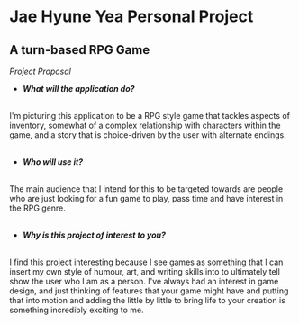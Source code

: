 # Jae Hyune Yea Personal Project

## A turn-based RPG Game

*Project Proposal*
- ***What will the application do?<br>***
<br>
I'm picturing this application to be a RPG style game that tackles aspects of <br>
inventory, somewhat of a complex relationship with characters within the game, and
a story that is choice-driven by the user with alternate endings. <br>
<br>


- ***Who will use it?*** <br>
<br>
The main audience that I intend for this to be targeted towards are people who are just
looking for a fun game to play, pass time and have interest in the RPG genre. <br>
<br>

- ***Why is this project of interest to you?*** <br>
<br>
I find this project interesting because I see games as something that I can insert my own style
of humour, art, and writing skills into to ultimately tell show the user who I am as a person. 
I've always had an interest in game design, and just thinking of features that your game might
have and putting that into motion and adding the little by little to bring life to your creation is
something incredibly exciting to me. 


